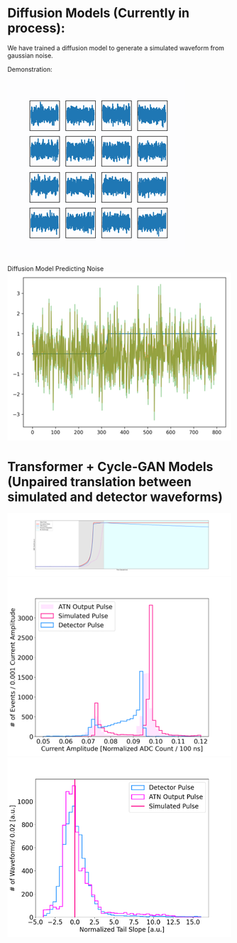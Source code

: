 # Diffusion Models (Currently in process):
We have trained a diffusion model to generate a simulated waveform from gaussian noise.

Demonstration:

![Alt text](16_generating_from_noise.gif)

Diffusion Model Predicting Noise
![Alt text](16_denoised_train_data.png)

# Transformer + Cycle-GAN Models (Unpaired translation between simulated and detector waveforms)
![Alt text](Eugi/Eugi_ATN.png)
![Alt text](Eugi/Eugi_current_amp.png)
![Alt text](Eugi/Eugi_tailslope.png)

